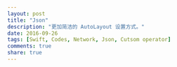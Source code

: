 ```yaml
---
layout: post
title: "Json"
description: "更加简洁的 AutoLayout 设置方式。"
date: 2016-09-26
tags: [Swift, Codes, Network, Json, Cutsom operator]
comments: true
share: true
---
```

